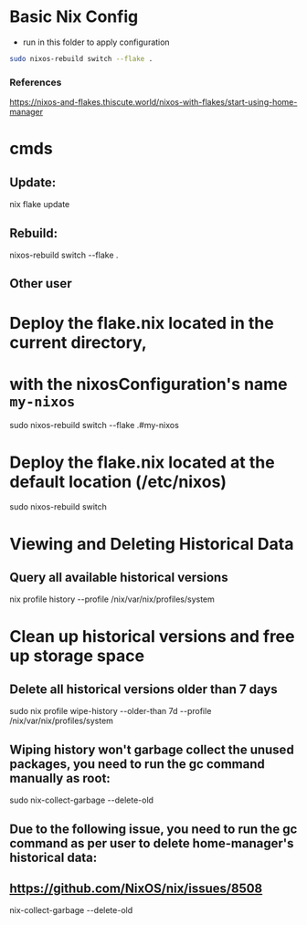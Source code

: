 # Basic Nix Config

- run in this folder to apply configuration
 ```sh
 sudo nixos-rebuild switch --flake .
 ```


### References
https://nixos-and-flakes.thiscute.world/nixos-with-flakes/start-using-home-manager


# cmds
## Update:
nix flake update

## Rebuild:
nixos-rebuild switch --flake .

## Other user
# Deploy the flake.nix located in the current directory,
# with the nixosConfiguration's name `my-nixos`
sudo nixos-rebuild switch --flake .#my-nixos

# Deploy the flake.nix located at the default location (/etc/nixos)
sudo nixos-rebuild switch

# Viewing and Deleting Historical Data 
## Query all available historical versions 
nix profile history --profile /nix/var/nix/profiles/system

# Clean up historical versions and free up storage space

## Delete all historical versions older than 7 days
sudo nix profile wipe-history --older-than 7d --profile /nix/var/nix/profiles/system

## Wiping history won't garbage collect the unused packages, you need to run the gc command manually as root:
sudo nix-collect-garbage --delete-old

## Due to the following issue, you need to run the gc command as per user to delete home-manager's historical data:
## https://github.com/NixOS/nix/issues/8508
nix-collect-garbage --delete-old